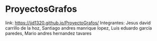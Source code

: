 # ProyectosGrafos
link: https://jjd1320.github.io/ProyectoGrafos/
Integrantes: Jesus david carrillo de la hoz, Santiago andres manrique lopez, Luis eduardo garcía paredes, Mario andres hernandez tavares
